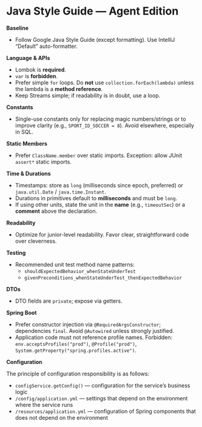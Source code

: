 Java Style Guide — Agent Edition
================================

**Baseline**

*   Follow Google Java Style Guide (except formatting). Use IntelliJ “Default” auto-formatter.

**Language & APIs**

*   Lombok is **required**.
*   `var` is **forbidden**.
*   Prefer simple `for` loops. Do **not** use `collection.forEach(lambda)` unless the lambda is a **method reference**.
*   Keep Streams simple; if readability is in doubt, use a loop.

**Constants**

*   Single-use constants only for replacing magic numbers/strings or to improve clarity (e.g., `SPORT_ID_SOCCER = 8`). Avoid elsewhere, especially in SQL.

**Static Members**

*   Prefer `ClassName.member` over static imports. Exception: allow JUnit `assert*` static imports.

**Time & Durations**

*   Timestamps: store as `long` (milliseconds since epoch, preferred) or `java.util.Date` / `java.time.Instant`.
*   Durations in primitives default to **milliseconds** and must be `long`.
*   If using other units, state the unit in the **name** (e.g., `timeoutSec`) or a **comment** above the declaration.

**Readability**

*   Optimize for junior-level readability. Favor clear, straightforward code over cleverness.

**Testing**

*   Recommended unit test method name patterns:
    *   `shouldExpectedBehavior_whenStateUnderTest`
    *   `givenPreconditions_whenStateUnderTest_thenExpectedBehavior`

**DTOs**

*   DTO fields are `private`; expose via getters.

**Spring Boot**

*   Prefer constructor injection via `@RequiredArgsConstructor`; dependencies `final`. Avoid `@Autowired` unless strongly justified.
*   Application code must not reference profile names. Forbidden: `env.acceptsProfiles("prod")`, `@Profile("prod")`, `System.getProperty("spring.profiles.active")`.

**Configuration**

The principle of configuration responsibility is as follows:
* `configService.getConfig()` — configuration for the service’s business logic
* `/config/application.yml` — settings that depend on the environment where the service runs
* `/resources/application.yml` — configuration of Spring components that does not depend on the environment
  
